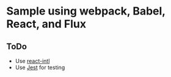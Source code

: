 Sample using webpack, Babel, React, and Flux
=====

ToDo
-----

- Use [react-intl](https://github.com/yahoo/react-intl)
- Use [Jest](https://facebook.github.io/jest/docs/tutorial-react.html) for testing
